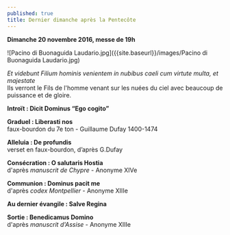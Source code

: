 ```yaml
---
published: true
title: Dernier dimanche après la Pentecôte
---
```

**Dimanche 20 novembre 2016, messe de 19h** 

![Pacino di Buonaguida Laudario.jpg]({{site.baseurl}}/images/Pacino di Buonaguida Laudario.jpg)

*Et videbunt Filium hominis venientem in nubibus caeli cum virtute multa, et majestate*  
Ils verront le Fils de l'homme venant sur les nuées du ciel avec beaucoup de puissance et de gloire.

**Introït : Dicit Dominus “Ego cogito”**

**Graduel : Liberasti nos**  
faux-bourdon du 7e ton - Guillaume Dufay 1400-1474

**Alleluia : De profundis**  
verset en faux-bourdon, d’après G.Dufay

**Consécration : O salutaris Hostia**  
d'après *manuscrit de Chypre* - Anonyme XIVe

**Communion : Dominus pacit me**  
d'après *codex Montpellier* - Anonyme XIIIe

**Au dernier évangile : Salve Regina**

**Sortie : Benedicamus Domino**  
d'après *manuscrit d'Assise* - Anonyme XIIIe
